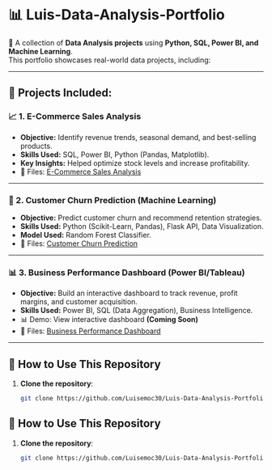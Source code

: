 # 📊 Luis-Data-Analysis-Portfolio

🚀 A collection of **Data Analysis projects** using **Python, SQL, Power BI, and Machine Learning**.  
This portfolio showcases real-world data projects, including:

---

## 🔹 Projects Included:
### 📈 1. E-Commerce Sales Analysis
- **Objective:** Identify revenue trends, seasonal demand, and best-selling products.
- **Skills Used:** SQL, Power BI, Python (Pandas, Matplotlib).
- **Key Insights:** Helped optimize stock levels and increase profitability.
- 📁 Files: [E-Commerce Sales Analysis](https://github.com/Luisemoc30/Luis-Data-Analysis-Portfolio/blob/main/Ecommerce_Analysis.ipynb)

---

### 🔹 2. Customer Churn Prediction (Machine Learning)
- **Objective:** Predict customer churn and recommend retention strategies.
- **Skills Used:** Python (Scikit-Learn, Pandas), Flask API, Data Visualization.
- **Model Used:** Random Forest Classifier.
- 📁 Files: [Customer Churn Prediction](https://github.com/Luisemoc30/Luis-Data-Analysis-Portfolio/blob/main/Customer_Churn_Model.ipynb)

---

### 📊 3. Business Performance Dashboard (Power BI/Tableau)
- **Objective:** Build an interactive dashboard to track revenue, profit margins, and customer acquisition.
- **Skills Used:** Power BI, SQL (Data Aggregation), Business Intelligence.
- 📊 Demo: View interactive dashboard **(Coming Soon)**
- 📁 Files: [Business Performance Dashboard](https://github.com/Luisemoc30/Luis-Data-Analysis-Portfolio/blob/main/PowerBI_Dashboard.pbix)

---

## 📌 How to Use This Repository
1. **Clone the repository**:
   ```bash
   git clone https://github.com/Luisemoc30/Luis-Data-Analysis-Portfolio.git

## 📌 How to Use This Repository
1. **Clone the repository**:
   ```bash
   git clone https://github.com/Luisemoc30/Luis-Data-Analysis-Portfolio.git
